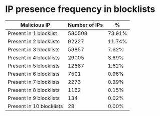 # IP presence frequency in blocklists
| Malicious IP | Number of IPs | % |
|----|----|----|
| Present in 1 blocklist | 580508 | 73.91% |
| Present in 2 blocklists | 92227 | 11.74% |
| Present in 3 blocklists | 59857 | 7.62% |
| Present in 4 blocklists | 29005 | 3.69% |
| Present in 5 blocklists | 12687 | 1.62% |
| Present in 6 blocklists | 7501 | 0.96% |
| Present in 7 blocklists | 2273 | 0.29% |
| Present in 8 blocklists | 1162 | 0.15% |
| Present in 9 blocklists | 134 | 0.02% |
| Present in 10 blocklists | 28 | 0.00% |
